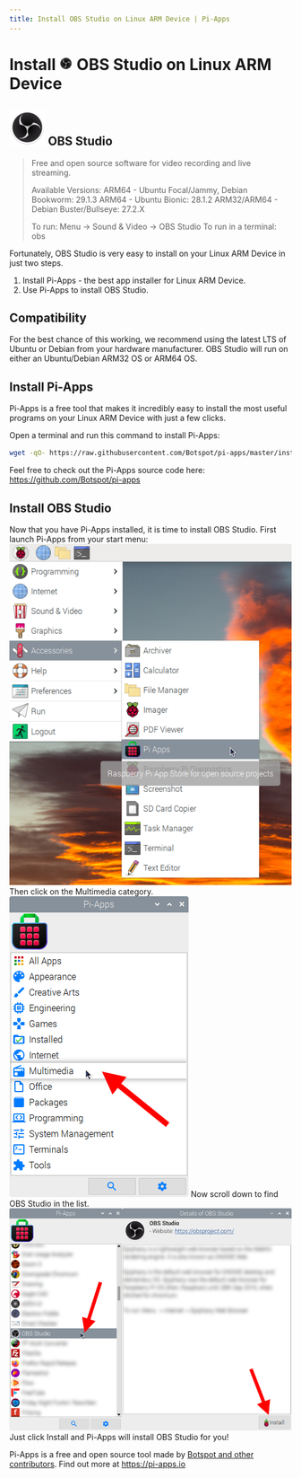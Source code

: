 ```yaml
---
title: Install OBS Studio on Linux ARM Device | Pi-Apps
---
```

<div class="simple-install-content content">

# Install <img src="/img/app-icons/OBS Studio/icon-64.png" height=24> OBS Studio on Linux ARM Device

## <img src="/img/app-icons/OBS Studio/icon-64.png"> OBS Studio
> Free and open source software for video recording and live streaming.
> 
> Available Versions:
> ARM64 - Ubuntu Focal/Jammy, Debian Bookworm: 29.1.3
> ARM64 - Ubuntu Bionic: 28.1.2
> ARM32/ARM64 - Debian Buster/Bullseye: 27.2.X
> 
> To run: Menu -> Sound & Video -> OBS Studio
> To run in a terminal: obs

Fortunately, OBS Studio is very easy to install on your Linux ARM Device in just two steps.
1. Install Pi-Apps - the best app installer for Linux ARM Device.
2. Use Pi-Apps to install OBS Studio.
</div>
<div class="simple-install-content content">

## Compatibility
For the best chance of this working, we recommend using the latest LTS of Ubuntu or Debian from your hardware manufacturer.
OBS Studio will run on either an Ubuntu/Debian ARM32 OS or ARM64 OS.
</div>
<div class="simple-install-content content">

## Install Pi-Apps

Pi-Apps is a free tool that makes it incredibly easy to install the most useful programs on your Linux ARM Device with just a few clicks.

Open a terminal and run this command to install Pi-Apps:
```bash
wget -qO- https://raw.githubusercontent.com/Botspot/pi-apps/master/install | bash
```
Feel free to check out the Pi-Apps source code here: https://github.com/Botspot/pi-apps
</div>
<div class="simple-install-content content">

## Install OBS Studio

Now that you have Pi-Apps installed, it is time to install OBS Studio.
First launch Pi-Apps from your start menu:
<img src="/img/start-menu.png">
Then click on the Multimedia category.
<img src="/img/category-selections/Multimedia.png">
Now scroll down to find OBS Studio in the list.
<img src="/img/app-icons/OBS Studio/app-selection.png">
Just click Install and Pi-Apps will install OBS Studio for you!
</div>
<div class="simple-install-content content">

Pi-Apps is a free and open source tool made by [Botspot and other contributors](/about/#contributors). Find out more at https://pi-apps.io
</div>
